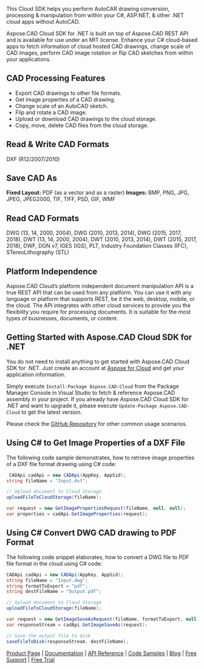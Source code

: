 This Cloud SDK helps you perform AutoCAR drawing conversion, processing & manipulation from within your C#, ASP.NET, & other .NET cloud apps without AutoCAD.

Aspose.CAD Cloud SDK for .NET is built on top of Aspose.CAD REST API and is available for use under an MIT license. Enhance your C# cloud-based apps to fetch information of cloud hosted CAD drawings, change scale of CAD images, perform CAD image rotation or flip CAD sketches from within your applications.

## CAD Processing Features

- Export CAD drawings to other file formats.
- Get image properties of a CAD drawing.
- Change scale of an AutoCAD sketch.
- Flip and rotate a CAD image.
- Upload or download CAD drawings to the cloud storage.
- Copy, move, delete CAD files from the cloud storage.

## Read & Write CAD Formats

DXF (R12/2007/2010)

## Save CAD As

**Fixed Layout:** PDF (as a vector and as a raster)
**Images:** BMP, PNG, JPG, JPEG, JPEG2000, TIF, TIFF, PSD, GIF, WMF

## Read CAD Formats

DWG (13, 14, 2000, 2004), DWG (2010, 2013, 2014), DWG (2015, 2017, 2018), DWT (13, 14, 2000, 2004), DWT (2010, 2013, 2014), DWT (2015, 2017, 2018), DWF, DGN v7, IGES (IGS), PLT, Industry Foundation Classes (IFC), STereoLithography (STL)

## Platform Independence

Aspose.CAD Cloud’s platform independent document manipulation API is a true REST API that can be used from any platform. You can use it with any language or platform that supports REST, be it the web, desktop, mobile, or the cloud. The API integrates with other cloud services to provide you the flexibility you require for processing documents. It is suitable for the most types of businesses, documents, or content.

## Getting Started with Aspose.CAD Cloud SDK for .NET

You do not need to install anything to get started with Aspose.CAD Cloud SDK for .NET. Just create an account at [Aspose for Cloud](https://dashboard.aspose.cloud/#/apps) and get your application information.

Simply execute `Install-Package Aspose.CAD-Cloud` from the Package Manager Console in Visual Studio to fetch & reference Aspose.CAD assembly in your project. If you already have Aspose.CAD Cloud SDK for .NET and want to upgrade it, please execute `Update-Package Aspose.CAD-Cloud` to get the latest version.

Please check the [GitHub Repository](https://github.com/aspose-cad-cloud/aspose-cad-cloud-dotnet) for other common usage scenarios.

## Using C# to Get Image Properties of a DXF File

The following code sample demonstrates, how to retrieve image properties of a DXF file format drawing using C# code:

```csharp
 CADApi cadApi = new CADApi(AppKey, AppSid);
string fileName = "Input.dxf";

// Upload document to Cloud Storage
uploadFileToCloudStorage(fileName);

var request = new GetImagePropertiesRequest(fileName, null, null);
var properties = cadApi.GetImageProperties(request);
```

## Using C# Convert DWG CAD drawing to PDF Format

The following code snippet elaborates, how to convert a DWG file to PDF file format in the cloud using C# code:

```csharp
CADApi cadApi = new CADApi(AppKey, AppSid);
string fileName = "Input.dwg";
string formatToExport = "pdf";
string destFileName = "Output.pdf";

// Upload document to Cloud Storage
uploadFileToCloudStorage(fileName);

var request = new GetImageSaveAsRequest(fileName, formatToExport, null, null, null, null);
var responseStream = cadApi.GetImageSaveAs(request);

// Save the output file to disk
saveFileToDisk(responseStream, destFileName);
```

[Product Page](https://products.aspose.cloud/cad/net) | [Documentation](https://docs.aspose.cloud/display/cadcloud/Home) | [API Reference](https://apireference.aspose.cloud/cad/) | [Code Samples](https://github.com/aspose-cad-cloud/aspose-cad-cloud-dotnet) | [Blog](https://blog.aspose.cloud/category/cad/) | [Free Support](https://forum.aspose.cloud/c/cad) | [Free Trial](https://dashboard.aspose.cloud/#/apps)